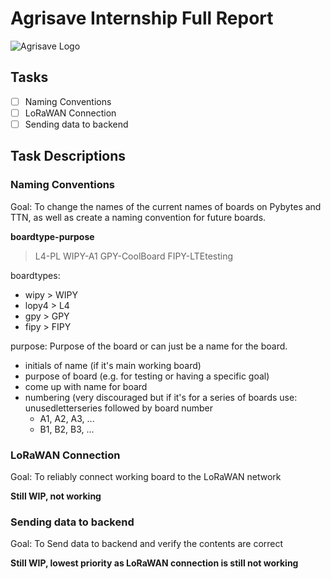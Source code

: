 # Agrisave Internship Full Report
![Agrisave Logo](https://agrisave.com.au/wp-content/uploads/2019/09/Agrisavelogo6-160x30.png)

## Tasks
- [ ] Naming Conventions
- [ ] LoRaWAN Connection
- [ ] Sending data to backend

## Task Descriptions
### Naming Conventions
Goal: To change the names of the current names of boards on Pybytes and TTN, as well as create a naming convention for future boards.

**boardtype-purpose**
> L4-PL
> WIPY-A1
> GPY-CoolBoard
> FIPY-LTEtesting

boardtypes:
- wipy > WIPY
- lopy4 > L4
- gpy > GPY
- fipy > FIPY

purpose:
Purpose of the board or can just be a name for the board.
- initials of name (if it's main working board)
- purpose of board (e.g. for testing or having a specific goal)
- come up with name for board
- numbering (very discouraged but if it's for a series of boards use: unusedletterseries followed by board number
  - A1, A2, A3, ...
  - B1, B2, B3, ...

### LoRaWAN Connection
Goal: To reliably connect working board to the LoRaWAN network 

**Still WIP, not working**

### Sending data to backend
Goal: To Send data to backend and verify the contents are correct

**Still WIP, lowest priority as LoRaWAN connection is still not working**
